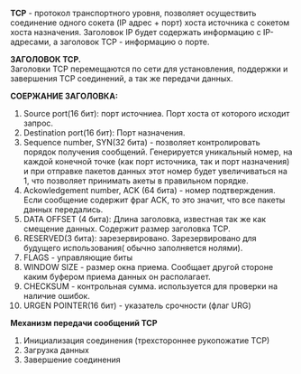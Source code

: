 **TCP** - протокол транспортного уровня, позволяет осуществить соединение одного сокета (IP адрес + порт) хоста источника с сокетом хоста назначения.
Заголовок IP будет содержать информацию с IP- адресами, а заголовок TCP - информацию о порте.

**ЗАГОЛОВОК ТСР.**  
Заголовки ТСР перемещаются по сети для установления, поддержки и завершения ТСР соединений, а так же передачи данных.  

**СОЕРЖАНИЕ ЗАГОЛОВКА:**   
1) Source port(16 бит): порт источниеа. Порт хоста от которого исходит запрос.  
2) Destination port(16 бит): Порт назначения.
3) Sequence number, SYN(32 бита) - позволяет контролировать порядок получения сообщений. Генерируется уникальный номер, на каждой конечной точке (как порт источника, так и порт назначения) и при отправке пакетов данных этот номер будет увеличиваться на 1, что позволяет принимать акеты в правильном порядке.
4) Ackowledgement number, ACK (64 бита) - номер подтверждения. Если сообщение содержит фраг ACK, то это значит, что все пакеты данных передались.
6) DATA OFFSET (4 бита): Длина заголовка, известная так же как смещение данных. Содержит размер заголовка ТСР.
7) RESERVED(3 бита): зарезервировано. Зарезервировано для будущего использования( обычно заполняется нолями).
8) FLAGS - управляющие биты
9) WINDOW SIZE - размер окна приема. Сообщает другой стороне каким буфером приема данных он располагает.
10) CHECKSUM - контрольная сумма. используется для проверки на наличие ошибок.
11) URGEN POINTER(16 бит) - указатель срочности (флаг URG)

**Механизм передачи сообщений ТСР**  

1. Инициализация соединения (трехстороннее рукопожатие ТСР)
2. Загрузка данных
3. Завершение соединения
